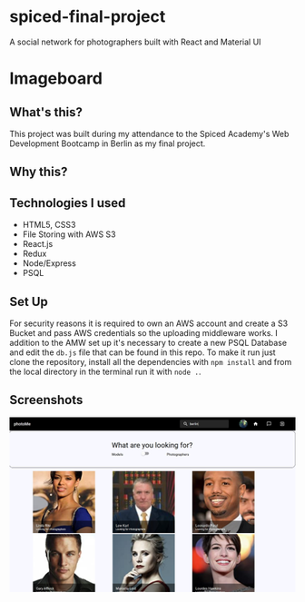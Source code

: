# spiced-final-project
A social network for photographers built with React and Material UI

# Imageboard

## What's this?

This project was built during my attendance to the Spiced Academy's Web Development Bootcamp in Berlin as my final project.

## Why this?


## Technologies I used

- HTML5, CSS3
- File Storing with AWS S3
- React.js
- Redux
- Node/Express
- PSQL

## Set Up

For security reasons it is required to own an AWS account and create a S3 Bucket and pass AWS credentials so the uploading middleware works.
I addition to the AMW set up it's necessary to create a new PSQL Database and edit the ```db.js``` file that can be found in this repo.
To make it run just clone the repository, install all the dependencies with ```npm install``` and from the local directory in the terminal run it with ```node .```.

## Screenshots

![Homepage](https://raw.githubusercontent.com/l-legren/spiced-final-project/master/client/public/screenshot/filtering.jpg)
